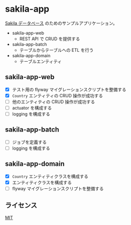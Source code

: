 # sakila-app

[Sakila データベース](https://github.com/jOOQ/jOOQ/tree/main/jOOQ-examples/Sakila/) のためのサンプルアプリケーション。

* sakila-app-web
    - REST API で CRUD を提供する
* sakila-app-batch
    - テーブルからテーブルへの ETL を行う
* sakila-app-domain
    - テーブルエンティティ

## sakila-app-web

* [x] テスト用の flyway マイグレーションスクリプトを整備する
* [x] `Country` エンティティの CRUD 操作が成功する
* [ ] 他のエンティティの CRUD 操作が成功する
* [ ] actuator を構成する
* [ ] logging を構成する

## sakila-app-batch

* [ ] ジョブを定義する
* [ ] logging を構成する

## sakila-app-domain

* [x] `Country` エンティティクラスを構成する
* [x] エンティティクラスを構成する
* [ ] flyway マイグレーションスクリプトを整備する

## ライセンス

[MIT](./LICENSE)

